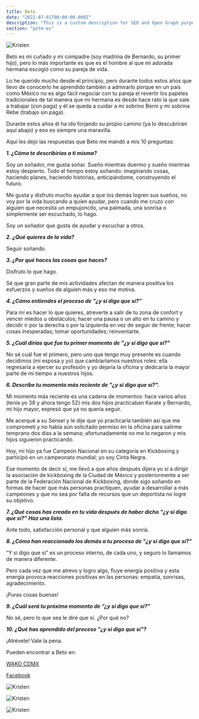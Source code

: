 ```yaml
---
title: Beto
date: "2022-07-01T00:00:00.000Z"
description: "This is a custom description for SEO and Open Graph purposes, rather than the default generated excerpt. Simply add a description field to the frontmatter."
section: "potm-es"
---
```


![Kristen](../images/jul22-1.jpg)

Beto es mi cuñado y mi compadre (soy madrina de Bernardo, su primer hijo), pero lo más importante es que es el hombre al que mi adorada hermana escogió como su pareja de vida.

Lo he querido mucho desde el principio, pero durante todos estos años que llevo de conocerlo he aprendido también a admirarlo porque en un país como México no es algo fácil negociar con tu pareja el revertir los papeles tradicionales de tal manera que mi hermana es desde hace rato la que sale a trabajar (con paga) y él se queda a cuidar a mi sobrino Berni y mi sobrina Rebe (trabajo sin paga).

Durante estos años él ha ido forjando su propio camino (ya lo descubrirán aquí abajo) y eso es siempre una maravilla.

Aquí les dejo las respuestas que Beto me mandó a mis 10 preguntas:

***1. ¿Cómo te describirías a ti misma?***

Soy un soñador, me gusta soñar. Sueño mientras duermo y sueño mientras estoy despierto. Todo el tiempo estoy soñando: imaginando cosas, haciendo planes, haciendo historias, anticipándome, construyendo el futuro.

Me gusta y disfruto mucho ayudar a que los demás logren sus sueños, no voy por la vida buscando a quien ayudar, pero cuando me cruzo con alguien que necesita un empujoncito, una palmada, una sonrisa o simplemente ser escuchado, lo hago.

Soy un soñador que gusta de ayudar y escuchar a otros.

***2. ¿Qué quieres de la vida?***

Seguir soñando.

***3. ¿Por qué haces las cosas que haces?***

Disfruto lo que hago.

Sé que gran parte de mis actividades afectan de manera positiva los esfuerzos y sueños de alguien más y eso me motiva.
  
***4. ¿Cómo entiendes el proceso de "¿y si digo que sí?”***

Para mí es hacer lo que quieres, atreverte a salir de tu zona de confort y vencer miedos u obstáculos; hacer una pausa o un alto en tu camino y decidir ir por la derecha o por la izquierda en vez de seguir de frente; hacer cosas inesperadas; tomar oportunidades; reinventarte.
  
***5. ¿Cuál dirías que fue tu primer momento de "¿y si digo que sí?"***

No sé cuál fue el primero, pero uno que tengo muy presente es cuando decidimos (mi esposa y yo) que cambiaríamos nuestros roles: ella regresaría a ejercer su profesión y yo dejaría la oficina y dedicaría la mayor parte de mi tiempo a nuestros hijos.

***6. Describe tu momento más reciente de "¿y si digo que sí?".***

Mi momento más reciente es una cadena de momentos: hace varios años (tenía yo 38 y ahora tengo 52) mis dos hijos practicaban Karate y Bernardo, mi hijo mayor, expresó que ya no quería seguir.

Me acerqué a su Sensei y le dije que yo practicaría también así que me comprometí y no había aún solicitado permiso en la oficina para salirme temprano dos días a la semana; afortunadamente no me lo negaron y mis hijos siguieron practicando.

Hoy, mi hijo ya fue Campeón Nacional en su categoría en Kickboxing y participó en un campeonato mundial; yo soy Cinta Negra.

Ese momento de decir sí, me llevó a que años después dijera yo sí a dirigir la asociación de kickboxing de la Ciudad de México y posteriormente a ser parte de la Federación Nacional de Kickboxing, donde sigo soñando en formas de hacer que más personas practiquen, ayudar a desarrollar a más campeones y que no sea por falta de recursos que un deportista no logre su objetivo.

***7. ¿Qué cosas has creado en tu vida después de haber dicho "¿y si digo que sí?” Haz una lista.***

Ante todo, satisfacción personal y que alguien más sonría.

***8. ¿Cómo han reaccionado los demás a tu proceso de "¿y si digo que sí?”***

“Y si digo que sí” es un proceso interno, de cada uno, y seguro lo llamamos de manera diferente.

Pero cada vez que me atrevo y logro algo, fluye energía positiva y esta energía provoca reacciones positivas en las personas: empatía, sonrisas, agradecimiento.

¡Puras cosas buenas!
  
***9. ¿Cuál será tu próximo momento de “¿y si digo que sí?”***

No sé, pero lo que sea le diré que sí. ¿Por qué no?
  
***10. ¿Qué has aprendido del proceso "¿y si digo que sí"?***

¡Atrévete! Vale la pena.

Pueden encontrar a Beto en:

[WAKO CDMX](https://www.facebook.com/WAKOCDMX)

[Facebook](https://www.facebook.com/beto.cordova.397)

![Kristen](../images/jul22-2.jpg)

![Kristen](../images/jul22-3.jpg)

![Kristen](../images/jul22-4.jpg)

